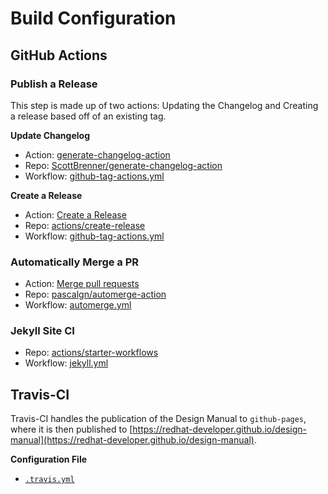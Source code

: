 # Build Configuration

## GitHub Actions

### Publish a Release
This step is made up of two actions: Updating the Changelog and Creating a release based off of an existing tag.

**Update Changelog**
- Action: [generate-changelog-action](https://github.com/marketplace/actions/generate-changelog-action)
- Repo: [ScottBrenner/generate-changelog-action](https://github.com/ScottBrenner/generate-changelog-action)
- Workflow: [github-tag-actions.yml](https://github.com/redhat-developer/design-manual/blob/main/.github/workflows/github-tag-actions.yml)

**Create a Release**
- Action: [Create a Release](https://github.com/marketplace/actions/create-a-release)
- Repo: [actions/create-release](https://github.com/actions/create-release)
- Workflow: [github-tag-actions.yml](https://github.com/redhat-developer/design-manual/blob/main/.github/workflows/github-tag-actions.yml)

### Automatically Merge a PR
- Action: [Merge pull requests](https://github.com/marketplace/actions/merge-pull-requests)
- Repo: [pascalgn/automerge-action](https://github.com/pascalgn/automerge-action)
- Workflow: [automerge.yml](https://github.com/redhat-developer/design-manual/blob/main/.github/workflows/automerge.yml)

### Jekyll Site CI
- Repo: [actions/starter-workflows](https://github.com/actions/starter-workflows/blob/3c3736f59805d1e4f838182263705f44fab9cf68/ci/jekyll.yml)
- Workflow: [jekyll.yml](https://github.com/redhat-developer/design-manual/blob/main/.github/workflows/jekyll.yml)

## Travis-CI
Travis-CI handles the publication of the Design Manual to `github-pages`, where it is then published to [https://redhat-developer.github.io/design-manual](https://redhat-developer.github.io/design-manual).

**Configuration File**
- [`.travis.yml`](https://github.com/redhat-developer/design-manual/blob/main/.travis.yml)